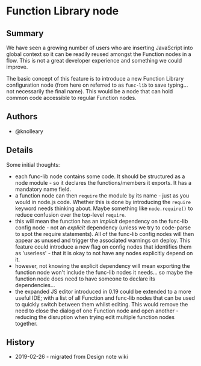 # Function Library node

## Summary

We have seen a growing number of users who are inserting JavaScript into global
context so it can be readily reused amongst the Function nodes in a flow. This
is not a great developer experience and something we could improve.

The basic concept of this feature is to introduce a new Function Library
configuration node (from here on referred to as `func-lib` to save typing...
not necessarily the final name). This would be a node that can hold common code
accessible to regular Function nodes.

## Authors

 - @knolleary

## Details

Some initial thoughts:

 - each func-lib node contains some code. It should be structured as a node
   module - so it declares the functions/members it exports. It has a mandatory
   name field.
 - a function node can then `require` the module by its name - just as you would
   in node.js code. Whether this is done by introducing the `require` keyword
   needs thinking about. Maybe something like `node.require()` to reduce confusion
   over the top-level `require`.
 - this will mean the function has an *implicit* dependency on the func-lib config
   node - not an *explicit* dependency (unless we try to code-parse to spot the
   require statements). All of the func-lib config nodes will then appear as
   unused and trigger the associated warnings on deploy. This feature could
   introduce a new flag on config nodes that identifies them as 'userless' - that
   it is okay to not have any nodes explicitly depend on it.
 - however, not knowing the explicit dependency will mean exporting the function
   node won't include the func-lib nodes it needs... so maybe the function node
   does need to have someone to declare its dependencies...
 - the expanded JS editor introduced in 0.19 could be extended to a more useful
   IDE; with a list of all Function and func-lib nodes that can be used to
   quickly switch between them whilst editing. This would remove the need to
   close the dialog of one Function node and open another - reducing the
   disruption when trying edit multiple function nodes together.

## History

  - 2019-02-26 - migrated from Design note wiki
